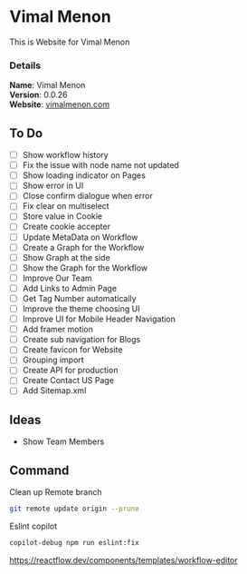 # Vimal Menon

This is Website for Vimal Menon

### Details

<b>Name</b>: Vimal Menon
<br/>
<b>Version</b>: 0.0.26
<br/>
<b>Website</b>: [vimalmenon.com](https://vimalmenon.com)
<br/>

## To Do

- [ ] Show workflow history
- [ ] Fix the issue with node name not updated
- [ ] Show loading indicator on Pages
- [ ] Show error in UI
- [ ] Close confirm dialogue when error
- [ ] Fix clear on multiselect
- [ ] Store value in Cookie
- [ ] Create cookie accepter
- [ ] Update MetaData on Workflow
- [ ] Create a Graph for the Workflow
- [ ] Show Graph at the side
- [ ] Show the Graph for the Workflow
- [ ] Improve Our Team
- [ ] Add Links to Admin Page
- [ ] Get Tag Number automatically
- [ ] Improve the theme choosing UI
- [ ] Improve UI for Mobile Header Navigation
- [ ] Add framer motion
- [ ] Create sub navigation for Blogs
- [ ] Create favicon for Website
- [ ] Grouping import
- [ ] Create API for production
- [ ] Create Contact US Page
- [ ] Add Sitemap.xml

## Ideas

- Show Team Members

## Command
Clean up Remote branch
```sh
git remote update origin --prune
```
Eslint copilot
```sh
copilot-debug npm run eslint:fix
```


https://reactflow.dev/components/templates/workflow-editor
